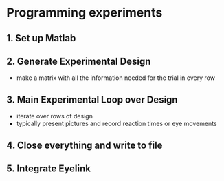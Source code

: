 # Programming experiments
## 1. Set up Matlab
## 2. Generate Experimental Design
- make a matrix with all the information needed for the trial in every row
## 3. Main Experimental Loop over Design
- iterate over rows of design
- typically present pictures and record reaction times or eye movements
## 4. Close everything and write to file
## 5. Integrate Eyelink